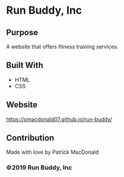 # Run Buddy, Inc

## Purpose
A website that offers fitness training services.

## Built With
* HTML
* CSS

## Website
https://pmacdonald07.github.io/run-buddy/

## Contribution
Made with love by Patrick MacDonald

### ©2019 Run Buddy, Inc
